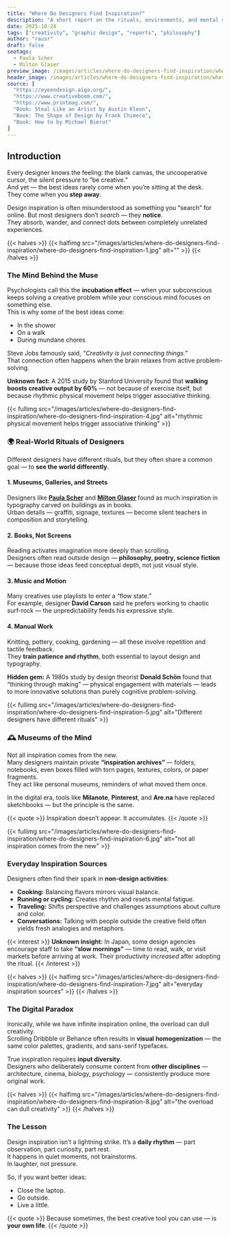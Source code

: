 ```yaml
---
title: "Where Do Designers Find Inspiration?"
description: "A short report on the rituals, environments, and mental spaces where designers find inspiration — beyond screens, tools, and deadlines."
date: 2025-10-24
tags: ["creativity", "graphic design", "reports", "philosophy"]
author: "rausr"
draft: false
seotags:
  - Paula Scher
  - Milton Glaser
preview_image: /images/articles/where-do-designers-find-inspiration/where-do-designers-find-inspiration-10.jpg
header_image: /images/articles/where-do-designers-find-inspiration/where-do-designers-find-inspiration-3.jpg
source: [
  "https://eyeondesign.aiga.org/",
  "https://www.creativeboom.com/",
  "https://www.printmag.com/",
  "Book: Steal Like an Artist by Austin Kleon",
  "Book: The Shape of Design by Frank Chimero",
  "Book: How to by Michael Bierut"
]
---
```


## Introduction

Every designer knows the feeling: the blank canvas, the uncooperative cursor, the silent pressure to “be creative.”  
And yet — the best ideas rarely come when you’re sitting at the desk.  
They come when you **step away**.

Design inspiration is often misunderstood as something you “search” for online. But most designers don’t *search* — they **notice**.  
They absorb, wander, and connect dots between completely unrelated experiences.  

{{< halves >}}
{{< halfimg src="/images/articles/where-do-designers-find-inspiration/where-do-designers-find-inspiration-1.jpg" alt="" >}}
{{< /halves >}}


### The Mind Behind the Muse

Psychologists call this the **incubation effect** — when your subconscious keeps solving a creative problem while your conscious mind focuses on something else.  
This is why some of the best ideas come:
- In the shower  
- On a walk  
- During mundane chores  

Steve Jobs famously said, *“Creativity is just connecting things.”*  
That connection often happens when the brain relaxes from active problem-solving.

**Unknown fact:** A 2015 study by Stanford University found that **walking boosts creative output by 60%** — not because of exercise itself, but because rhythmic physical movement helps trigger associative thinking.

{{< fullimg src="/images/articles/where-do-designers-find-inspiration/where-do-designers-find-inspiration-4.jpg" alt="rhythmic physical movement helps trigger associative thinking" >}}


### 🌍 Real-World Rituals of Designers

Different designers have different rituals, but they often share a common goal — to **see the world differently**.

#### 1. Museums, Galleries, and Streets
Designers like **[Paula Scher](/search/?q=Paula+Scher)** and **[Milton Glaser](/search/?q=Milton+Glaser)** found as much inspiration in typography carved on buildings as in books.  
Urban details — graffiti, signage, textures — become silent teachers in composition and storytelling.

#### 2. Books, Not Screens
Reading activates imagination more deeply than scrolling.  
Designers often read outside design — **philosophy, poetry, science fiction** — because those ideas feed conceptual depth, not just visual style.

#### 3. Music and Motion
Many creatives use playlists to enter a “flow state.”  
For example, designer **David Carson** said he prefers working to chaotic surf-rock — the unpredictability feeds his expressive style.

#### 4. Manual Work
Knitting, pottery, cooking, gardening — all these involve repetition and tactile feedback.  
They **train patience and rhythm**, both essential to layout design and typography.

**Hidden gem:** A 1980s study by design theorist **Donald Schön** found that “thinking through making” — physical engagement with materials — leads to more innovative solutions than purely cognitive problem-solving.

{{< fullimg src="/images/articles/where-do-designers-find-inspiration/where-do-designers-find-inspiration-5.jpg" alt="Different designers have different rituals" >}}

### 🕰️ Museums of the Mind

Not all inspiration comes from the new.  
Many designers maintain private **“inspiration archives”** — folders, notebooks, even boxes filled with torn pages, textures, colors, or paper fragments.  
They act like personal museums, reminders of what moved them once.

In the digital era, tools like **Milanote**, **Pinterest**, and **Are.na** have replaced sketchbooks — but the principle is the same.

{{< quote >}}
Inspiration doesn’t appear. It accumulates.
{{< /quote >}}

{{< fullimg src="/images/articles/where-do-designers-find-inspiration/where-do-designers-find-inspiration-6.jpg" alt="not all inspiration comes from the new" >}}

### Everyday Inspiration Sources

Designers often find their spark in **non-design activities**:
- **Cooking:** Balancing flavors mirrors visual balance.  
- **Running or cycling:** Creates rhythm and resets mental fatigue.  
- **Traveling:** Shifts perspective and challenges assumptions about culture and color.  
- **Conversations:** Talking with people outside the creative field often yields fresh analogies and metaphors.

{{< interest >}}
**Unknown insight:** In Japan, some design agencies encourage staff to take **“slow mornings”** — time to read, walk, or visit markets before arriving at work. Their productivity *increased* after adopting the ritual.
{{< /interest >}}

{{< halves >}}
{{< halfimg src="/images/articles/where-do-designers-find-inspiration/where-do-designers-find-inspiration-7.jpg" alt="everyday inspiration sources" >}}
{{< /halves >}}


### The Digital Paradox

Ironically, while we have infinite inspiration online, the overload can dull creativity.  
Scrolling Dribbble or Behance often results in **visual homogenization** — the same color palettes, gradients, and sans-serif typefaces.

True inspiration requires **input diversity**.  
Designers who deliberately consume content from **other disciplines** — architecture, cinema, biology, psychology — consistently produce more original work.

{{< halves >}}
{{< halfimg src="/images/articles/where-do-designers-find-inspiration/where-do-designers-find-inspiration-8.jpg" alt="the overload can dull creativity" >}}
{{< /halves >}}


### The Lesson

Design inspiration isn’t a lightning strike. It’s a **daily rhythm** — part observation, part curiosity, part rest.  
It happens in quiet moments, not brainstorms.  
In laughter, not pressure.

So, if you want better ideas:
- Close the laptop.  
- Go outside.  
- Live a little.

{{< quote >}}
Because sometimes, the best creative tool you can use — is **your own life**.
{{< /quote >}}

